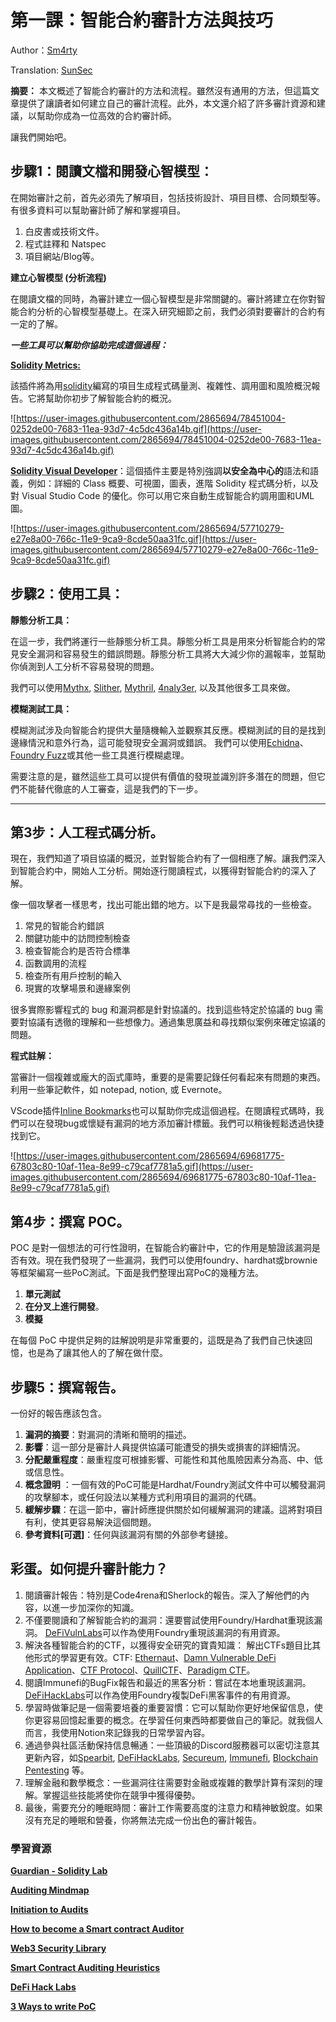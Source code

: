 # 第一課：智能合約審計方法與技巧

Author：[Sm4rty](https://twitter.com/Sm4rty_)

Translation: [SunSec](https://twitter.com/1nf0s3cpt)

**摘要：**
本文概述了智能合約審計的方法和流程。雖然沒有通用的方法，但這篇文章提供了讓讀者如何建立自己的審計流程。此外，本文還介紹了許多審計資源和建議，以幫助你成為一位高效的合約審計師。

讓我們開始吧。

## **步驟1：閱讀文檔和開發心智模型：**

在開始審計之前，首先必須先了解項目，包括技術設計、項目目標、合同類型等。有很多資料可以幫助審計師了解和掌握項目。

1. 白皮書或技術文件。
2. 程式註釋和 Natspec
3. 項目網站/Blog等。

**建立心智模型 (分析流程)**

在閱讀文檔的同時，為審計建立一個心智模型是非常關鍵的。審計將建立在你對智能合約分析的心智模型基礎上。在深入研究細節之前，我們必須對要審計的合約有一定的了解。

***一些工具可以幫助你協助完成這個過程：***

**[Solidity Metrics:](https://marketplace.visualstudio.com/items?itemName=tintinweb.solidity-metrics)**

該插件將為用[solidity](https://solidity.readthedocs.io/)編寫的項目生成程式碼量測、複雜性、調用圖和風險概況報告。它將幫助你初步了解智能合約的概況。

![https://user-images.githubusercontent.com/2865694/78451004-0252de00-7683-11ea-93d7-4c5dc436a14b.gif](https://user-images.githubusercontent.com/2865694/78451004-0252de00-7683-11ea-93d7-4c5dc436a14b.gif)

**[Solidity Visual Developer](https://marketplace.visualstudio.com/items?itemName=tintinweb.solidity-visual-auditor)**：這個插件主要是特別強調**以安全為中心的**語法和語義，例如：詳細的 Class 概要、可視圖，圖表，進階 Solidity 程式碼分析，以及對 Visual Studio Code 的優化。你可以用它來自動生成智能合約調用圖和UML圖。

![https://user-images.githubusercontent.com/2865694/57710279-e27e8a00-766c-11e9-9ca9-8cde50aa31fc.gif](https://user-images.githubusercontent.com/2865694/57710279-e27e8a00-766c-11e9-9ca9-8cde50aa31fc.gif)

## **步驟2：使用工具：**

**靜態分析工具：** 

在這一步，我們將運行一些靜態分析工具。靜態分析工具是用來分析智能合約的常見安全漏洞和容易發生的錯誤問題。靜態分析工具將大大減少你的漏報率，並幫助你偵測到人工分析不容易發現的問題。

我們可以使用[Mythx](https://mythx.io/), [Slither](https://github.com/crytic/slither), [Mythril,](https://github.com/ConsenSys/mythril) [4naly3er](https://github.com/Picodes/4naly3er), 以及其他很多工具來做。

**模糊測試工具：** 

模糊測試涉及向智能合約提供大量隨機輸入並觀察其反應。模糊測試的目的是找到邊緣情況和意外行為，這可能發現安全漏洞或錯誤。 
我們可以使用[Echidna](https://github.com/crytic/echidna)、[Foundry Fuzz](https://book.getfoundry.sh/forge/fuzz-testing)或其他一些工具進行模糊處理。

需要注意的是，雖然這些工具可以提供有價值的發現並識別許多潛在的問題，但它們不能替代徹底的人工審查，這是我們的下一步。

---

## **第3步：人工程式碼分析**。

現在，我們知道了項目協議的概況，並對智能合約有了一個相應了解。讓我們深入到智能合約中，開始人工分析。開始逐行閱讀程式，以獲得對智能合約的深入了解。

像一個攻擊者一樣思考，找出可能出錯的地方。以下是我最常尋找的一些檢查。

1. 常見的智能合約錯誤
2. 關鍵功能中的訪問控制檢查
3. 檢查智能合約是否符合標準
4. 函數調用的流程
5. 檢查所有用戶控制的輸入
6. 現實的攻擊場景和邊緣案例

很多實際影響程式的 bug 和漏洞都是針對協議的。找到這些特定於協議的 bug 需要對協議有透徹的理解和一些想像力。通過集思廣益和尋找類似案例來確定協議的問題。

**程式註解：**

當審計一個複雜或龐大的函式庫時，重要的是需要記錄任何看起來有問題的東西。利用一些筆記軟件，如 notepad, notion, 或 Evernote。

VScode插件[Inline Bookmarks](https://marketplace.visualstudio.com/items?itemName=tintinweb.vscode-inline-bookmarks)也可以幫助你完成這個過程。在閱讀程式碼時，我們可以在發現bug或懷疑有漏洞的地方添加審計標籤。我們可以稍後輕鬆透過快捷找到它。

![https://user-images.githubusercontent.com/2865694/69681775-67803c80-10af-11ea-8e99-c79caf7781a5.gif](https://user-images.githubusercontent.com/2865694/69681775-67803c80-10af-11ea-8e99-c79caf7781a5.gif)

## **第4步：撰寫 POC**。

POC 是對一個想法的可行性證明，在智能合約審計中，它的作用是驗證該漏洞是否有效。現在我們發現了一些漏洞，我們可以使用foundry、hardhat或brownie等框架編寫一些PoC測試。下面是我們整理出寫PoC的幾種方法。

1. **單元測試**
2. **在分叉上進行開發**。
3. **模擬**

在每個 PoC 中提供足夠的註解說明是非常重要的，這既是為了我們自己快速回憶，也是為了讓其他人的了解在做什麼。

## **步驟5：撰寫報告**。

一份好的報告應該包含。

1. **漏洞的摘要**：對漏洞的清晰和簡明的描述。
2. **影響**：這一部分是審計人員提供協議可能遭受的損失或損害的詳細情況。
3. **分配嚴重程度**：嚴重程度可根據影響、可能性和其他風險因素分為高、中、低或信息性。
4. **概念證明** ：一個有效的PoC可能是Hardhat/Foundry測試文件中可以觸發漏洞的攻擊腳本，或任何設法以某種方式利用項目的漏洞的代碼。
5. **緩解步驟**：在這一節中，審計師應提供關於如何緩解漏洞的建議。這將對項目有利，使其更容易解決這個問題。
6. **參考資料[可選]**：任何與該漏洞有關的外部參考鏈接。

## 彩蛋。如何提升審計能力？

1. 閱讀審計報告：特別是Code4rena和Sherlock的報告。深入了解他們的內容，以進一步加深你的知識。
2. 不僅要閱讀和了解智能合約的漏洞：還要嘗試使用Foundry/Hardhat重現該漏洞。 [DeFiVulnLabs](https://github.com/SunWeb3Sec/DeFiVulnLabs)可以作為使用Foundry重現該漏洞的有用資源。
3. 解決各種智能合約的CTF，以獲得安全研究的寶貴知識： 解出CTFs題目比其他形式的學習更有效。CTF: [Ethernaut](https://ethernaut.openzeppelin.com/)、[Damn Vulnerable DeFi Application](https://www.damnvulnerabledefi.xyz/)、[CTF Protocol](https://www.ctfprotocol.com/)、[QuillCTF](https://quillctf.super.site/)、[Paradigm CTF](https://github.com/paradigmxyz/paradigm-ctf-2021)。
4. 閱讀Immunefi的BugFix報告和最近的黑客分析：嘗試在本地重現該漏洞。 [DeFiHackLabs](https://github.com/SunWeb3Sec/DeFiHackLabs)可以作為使用Foundry複製DeFi黑客事件的有用資源。
5. 學習時做筆記是一個需要培養的重要習慣：它可以幫助你更好地保留信息，使你更容易回憶起重要的概念。在學習任何東西時都要做自己的筆記。就我個人而言，我使用Notion來記錄我的日常學習內容。
6. 通過參與社區活動保持信息暢通：一些頂級的Discord服務器可以密切注意其更新內容，如[Spearbit](https://discord.com/invite/spearbit23), [DeFiHackLabs](https://discord.gg/HtqdYn2ECa), [Secureum](https://discord.com/invite/vGebCTSfNx), [Immunefi](https://discord.com/invite/immunefi), [Blockchain Pentesting](https://discord.com/invite/5JZERC5Vxs) 等。
7. 理解金融和數學概念：一些漏洞往往需要對金融或複雜的數學計算有深刻的理解。掌握這些技能將使你在競爭中獲得優勢。
8. 最後，需要充分的睡眠時間：審計工作需要高度的注意力和精神敏銳度。如果沒有充足的睡眠和營養，你將無法完成一份出色的審計報告。

### **學習資源**
****[Guardian - Solidity Lab](https://lab.guardianaudits.com/)****

[**Auditing Mindmap**](https://github.com/Quillhash/Smart-contract-Auditing-Methodology-mindmap)

****[Initiation to Audits](https://www.youtube.com/watch?v=3xUHvx7IkfM)****

[**How to become a Smart contract Auditor**](https://cmichel.io/how-to-become-a-smart-contract-auditor/)

[**Web3 Security Library**](https://github.com/immunefi-team/Web3-Security-Library)

**[Smart Contract Auditing Heuristics](https://github.com/OpenCoreCH/smart-contract-auditing-heuristics)**

[**DeFi Hack Labs**](https://github.com/SunWeb3Sec/DeFiHackLabs)

[**3 Ways to write PoC**](https://www.joranhonig.nl/3-ways-to-write-a-proof-of-concept/)
